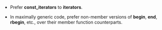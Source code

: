 - Prefer **const_iterators** to **iterators**.

- In maximally generic code, prefer non-member versions of **begin**, **end**,
**rbegin**, etc., over their member function counterparts.